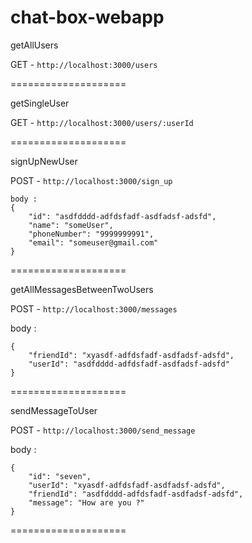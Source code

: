 # chat-box-webapp

getAllUsers

GET - `http://localhost:3000/users`

====================

getSingleUser

GET - `http://localhost:3000/users/:userId`

====================

signUpNewUser

POST - `http://localhost:3000/sign_up`

 
```
body : 
{
	"id": "asdfdddd-adfdsfadf-asdfadsf-adsfd",
	"name": "someUser",
	"phoneNumber": "9999999991",
	"email": "someuser@gmail.com"
}
```

====================

getAllMessagesBetweenTwoUsers

POST - `http://localhost:3000/messages`

body : 
```
{
	"friendId": "xyasdf-adfdsfadf-asdfadsf-adsfd",
	"userId": "asdfdddd-adfdsfadf-asdfadsf-adsfd"
}
```

====================

sendMessageToUser

POST - `http://localhost:3000/send_message`

body : 
```
{
	"id": "seven",
	"userId": "xyasdf-adfdsfadf-asdfadsf-adsfd",
	"friendId": "asdfdddd-adfdsfadf-asdfadsf-adsfd",
	"message": "How are you ?"
}
```

====================

